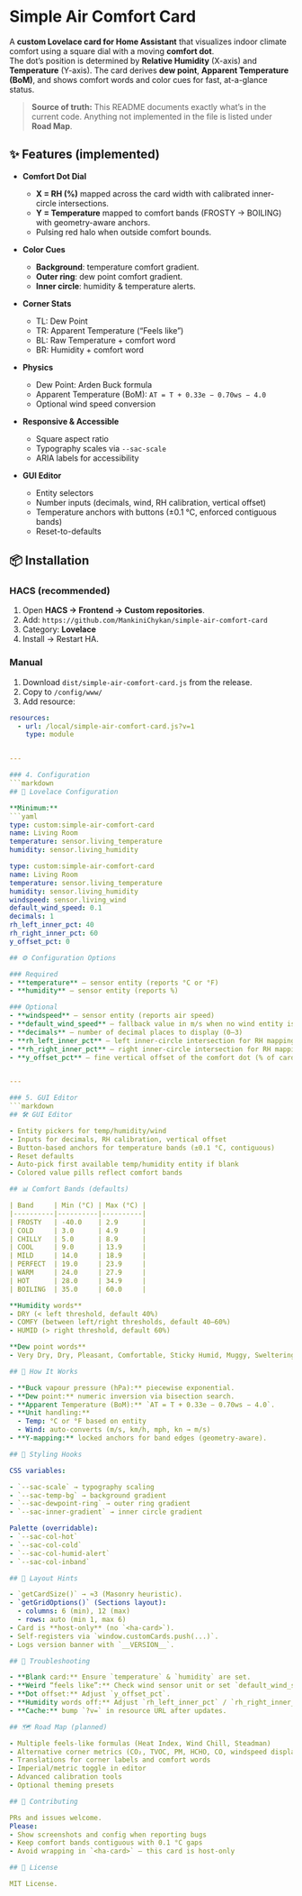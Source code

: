 # Simple Air Comfort Card

A **custom Lovelace card for Home Assistant** that visualizes indoor climate comfort using a square dial with a moving **comfort dot**.  
The dot’s position is determined by **Relative Humidity** (X-axis) and **Temperature** (Y-axis). The card derives **dew point**, **Apparent Temperature (BoM)**, and shows comfort words and color cues for fast, at-a-glance status.

> **Source of truth:** This README documents exactly what’s in the current code. Anything not implemented in the file is listed under **Road Map**.

## ✨ Features (implemented)

- **Comfort Dot Dial**
  - **X = RH (%)** mapped across the card width with calibrated inner-circle intersections.
  - **Y = Temperature** mapped to comfort bands (FROSTY → BOILING) with geometry-aware anchors.
  - Pulsing red halo when outside comfort bounds.

- **Color Cues**
  - **Background**: temperature comfort gradient.
  - **Outer ring**: dew point comfort gradient.
  - **Inner circle**: humidity & temperature alerts.

- **Corner Stats**
  - TL: Dew Point
  - TR: Apparent Temperature (“Feels like”)
  - BL: Raw Temperature + comfort word
  - BR: Humidity + comfort word

- **Physics**
  - Dew Point: Arden Buck formula
  - Apparent Temperature (BoM): `AT = T + 0.33e − 0.70ws − 4.0`
  - Optional wind speed conversion

- **Responsive & Accessible**
  - Square aspect ratio
  - Typography scales via `--sac-scale`
  - ARIA labels for accessibility

- **GUI Editor**
  - Entity selectors
  - Number inputs (decimals, wind, RH calibration, vertical offset)
  - Temperature anchors with buttons (±0.1 °C, enforced contiguous bands)
  - Reset-to-defaults

## 📦 Installation

### HACS (recommended)
1. Open **HACS → Frontend → Custom repositories**.
2. Add: `https://github.com/MankiniChykan/simple-air-comfort-card`
3. Category: **Lovelace**
4. Install → Restart HA.

### Manual
1. Download `dist/simple-air-comfort-card.js` from the release.
2. Copy to `/config/www/`
3. Add resource:
```yaml
resources:
  - url: /local/simple-air-comfort-card.js?v=1
    type: module


---

### 4. Configuration
```markdown
## 🧩 Lovelace Configuration

**Minimum:**
```yaml
type: custom:simple-air-comfort-card
name: Living Room
temperature: sensor.living_temperature
humidity: sensor.living_humidity

type: custom:simple-air-comfort-card
name: Living Room
temperature: sensor.living_temperature
humidity: sensor.living_humidity
windspeed: sensor.living_wind
default_wind_speed: 0.1
decimals: 1
rh_left_inner_pct: 40
rh_right_inner_pct: 60
y_offset_pct: 0

## ⚙️ Configuration Options

### Required
- **temperature** — sensor entity (reports °C or °F)  
- **humidity** — sensor entity (reports %)

### Optional
- **windspeed** — sensor entity (reports air speed)  
- **default_wind_speed** — fallback value in m/s when no wind entity is set  
- **decimals** — number of decimal places to display (0–3)  
- **rh_left_inner_pct** — left inner-circle intersection for RH mapping (%)  
- **rh_right_inner_pct** — right inner-circle intersection for RH mapping (%)  
- **y_offset_pct** — fine vertical offset of the comfort dot (% of card height)


---

### 5. GUI Editor
```markdown
## 🛠️ GUI Editor

- Entity pickers for temp/humidity/wind
- Inputs for decimals, RH calibration, vertical offset
- Button-based anchors for temperature bands (±0.1 °C, contiguous)
- Reset defaults
- Auto-pick first available temp/humidity entity if blank
- Colored value pills reflect comfort bands

## 📊 Comfort Bands (defaults)

| Band     | Min (°C) | Max (°C) |
|----------|----------|----------|
| FROSTY   | -40.0    | 2.9      |
| COLD     | 3.0      | 4.9      |
| CHILLY   | 5.0      | 8.9      |
| COOL     | 9.0      | 13.9     |
| MILD     | 14.0     | 18.9     |
| PERFECT  | 19.0     | 23.9     |
| WARM     | 24.0     | 27.9     |
| HOT      | 28.0     | 34.9     |
| BOILING  | 35.0     | 60.0     |

**Humidity words**
- DRY (< left threshold, default 40%)
- COMFY (between left/right thresholds, default 40–60%)
- HUMID (> right threshold, default 60%)

**Dew point words**
- Very Dry, Dry, Pleasant, Comfortable, Sticky Humid, Muggy, Sweltering, Stifling

## 🧪 How It Works

- **Buck vapour pressure (hPa):** piecewise exponential.
- **Dew point:** numeric inversion via bisection search.
- **Apparent Temperature (BoM):** `AT = T + 0.33e − 0.70ws − 4.0`.
- **Unit handling:**
  - Temp: °C or °F based on entity
  - Wind: auto-converts (m/s, km/h, mph, kn → m/s)
- **Y-mapping:** locked anchors for band edges (geometry-aware).

## 🎨 Styling Hooks

CSS variables:

- `--sac-scale` → typography scaling
- `--sac-temp-bg` → background gradient
- `--sac-dewpoint-ring` → outer ring gradient
- `--sac-inner-gradient` → inner circle gradient

Palette (overridable):
- `--sac-col-hot`
- `--sac-col-cold`
- `--sac-col-humid-alert`
- `--sac-col-inband`

## 🧱 Layout Hints

- `getCardSize()` → ≈3 (Masonry heuristic).
- `getGridOptions()` (Sections layout):
  - columns: 6 (min), 12 (max)
  - rows: auto (min 1, max 6)
- Card is **host-only** (no `<ha-card>`).
- Self-registers via `window.customCards.push(...)`.
- Logs version banner with `__VERSION__`.

## 🐞 Troubleshooting

- **Blank card:** Ensure `temperature` & `humidity` are set.
- **Weird “feels like”:** Check wind sensor unit or set `default_wind_speed`.
- **Dot offset:** Adjust `y_offset_pct`.
- **Humidity words off:** Adjust `rh_left_inner_pct` / `rh_right_inner_pct`.
- **Cache:** bump `?v=` in resource URL after updates.

## 🗺️ Road Map (planned)

- Multiple feels-like formulas (Heat Index, Wind Chill, Steadman)
- Alternative corner metrics (CO₂, TVOC, PM, HCHO, CO, windspeed display)
- Translations for corner labels and comfort words
- Imperial/metric toggle in editor
- Advanced calibration tools
- Optional theming presets

## 🤝 Contributing

PRs and issues welcome.  
Please:
- Show screenshots and config when reporting bugs
- Keep comfort bands contiguous with 0.1 °C gaps
- Avoid wrapping in `<ha-card>` — this card is host-only

## 📜 License

MIT License.
